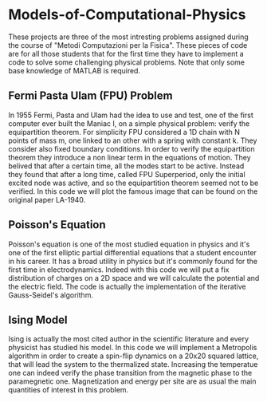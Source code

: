 # Models-of-Computational-Physics

These projects are three of the most intresting problems assigned during the course of "Metodi Computazioni per la Fisica". These pieces of code are for all those students that for the first time they have to implement a code to solve some challenging physical problems. Note that only some base knowledge of MATLAB is required.

## Fermi Pasta Ulam (FPU) Problem
In 1955 Fermi, Pasta and Ulam had the idea to use and test, one of the first computer ever built the Maniac I, on a simple physical problem: verify the equipartition theorem. For simplicity FPU considered a 1D chain with N points of mass m, one linked to an other with a spring with constant k. They consider also fixed boundary conditions.  In order to verify the equipartition theorem they introduce a non linear term in the equations of motion. They belived that after a certain time, all the modes start to be active. Instead they found that after a long time, called FPU Superperiod, only the initial excited node was active, and so the equipartition theorem seemed not to be verified.
In this code we will plot the famous image that can be found on the original paper LA-1940.

## Poisson's Equation
Poisson's equation is one of the most studied equation in physics and it's one of the first elliptic partial differential equations that a student encounter in his career. It has a broad utility in physics but it's commonly found for the first time in electrodynamics. Indeed with this code we will put a fix distribution of charges on a 2D space and we will calculate the potential and the electric field. The code is actually the implementation of the iterative Gauss-Seidel's algorithm.

## Ising Model
Ising is actually the most cited author in the scientific literature and every physicist has studied his model. In this code we will implement a Metropolis algorithm in order to create a spin-flip dynamics on a 20x20 squared lattice, that will lead the system to the thermalized state. Increasing the temperatue one can indeed verify the phase transition from the magnetic phase to the paramegnetic one. Magnetization and energy per site are as usual the main quantities of interest in this problem.
